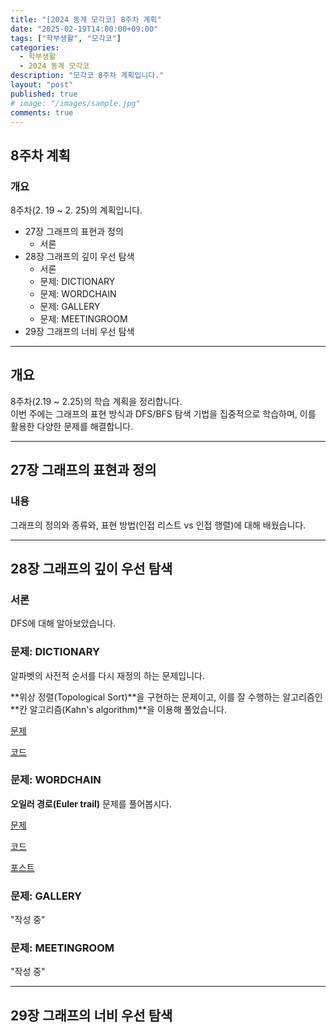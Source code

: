 ```yaml
---
title: "[2024 동계 모각코] 8주차 계획"
date: "2025-02-19T14:00:00+09:00"
tags: ["학부생활", "모각코"]
categories: 
  - 학부생활
  - 2024 동계 모각코
description: "모각코 8주차 계획입니다."
layout: "post"
published: true
# image: "/images/sample.jpg"
comments: true
---
```


## 8주차 계획
### 개요
8주차(2. 19 ~ 2. 25)의 계획입니다.
- 27장 그래프의 표현과 정의
  - 서론
- 28장 그래프의 깊이 우선 탐색
  - 서론
  - 문제: DICTIONARY
  - 문제: WORDCHAIN
  - 문제: GALLERY
  - 문제: MEETINGROOM
- 29장 그래프의 너비 우선 탐색

* * *

## 개요
8주차(2.19 ~ 2.25)의 학습 계획을 정리합니다.  
이번 주에는 그래프의 표현 방식과 DFS/BFS 탐색 기법을 집중적으로 학습하며, 이를 활용한 다양한 문제를 해결합니다.

* * *

## 27장 그래프의 표현과 정의
### 내용
그래프의 정의와 종류와, 표현 방법(인접 리스트 vs 인접 행렬)에 대해 배웠습니다.

* * *

## 28장 그래프의 깊이 우선 탐색
### 서론
DFS에 대해 알아보았습니다.

### 문제: DICTIONARY
알파벳의 사전적 순서를 다시 재정의 하는 문제입니다.

**위상 정렬(Topological Sort)**을 구현하는 문제이고, 이를 잘 수행하는 알고리즘인 **칸 알고리즘(Kahn's algorithm)**을 이용해 풀었습니다.

[문제](https://algospot.com/judge/problem/read/DICTIONARY)

[코드](https://github.com/sossos5989/algorithm/blob/main/algospot/dictionary.cc)

### 문제: WORDCHAIN
**오일러 경로(Euler trail)** 문제를 풀어봅시다.

[문제](https://algospot.com/judge/problem/read/WORDCHAIN)

[코드](https://github.com/sossos5989/algorithm/blob/main/algospot/wordchain.cc)

[포스트](https://sossos5989.github.io/posts/%EC%95%8C%EA%B3%A0%EB%A6%AC%EC%A6%98/%EC%A2%85%EB%A7%8C%EB%B6%81/23/)

### 문제: GALLERY
"작성 중"

### 문제: MEETINGROOM
"작성 중"

* * *

## 29장 그래프의 너비 우선 탐색

